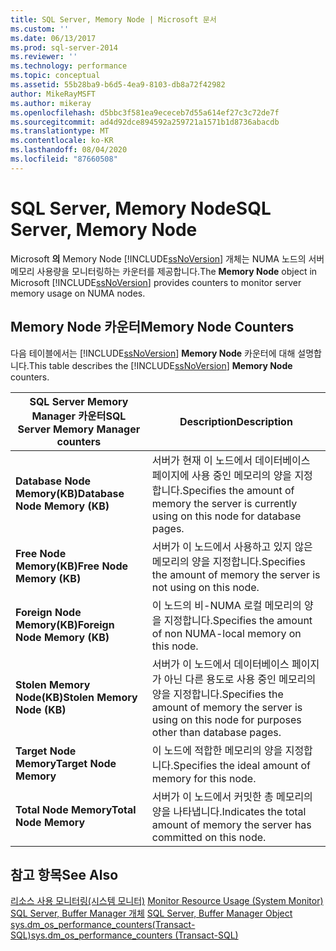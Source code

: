 ```yaml
---
title: SQL Server, Memory Node | Microsoft 문서
ms.custom: ''
ms.date: 06/13/2017
ms.prod: sql-server-2014
ms.reviewer: ''
ms.technology: performance
ms.topic: conceptual
ms.assetid: 55b28ba9-b6d5-4ea9-8103-db8a72f42982
author: MikeRayMSFT
ms.author: mikeray
ms.openlocfilehash: d5bbc3f581ea9ececeb7d55a614ef27c3c72de7f
ms.sourcegitcommit: ad4d92dce894592a259721a1571b1d8736abacdb
ms.translationtype: MT
ms.contentlocale: ko-KR
ms.lasthandoff: 08/04/2020
ms.locfileid: "87660508"
---
```

# <a name="sql-server-memory-node"></a><span data-ttu-id="951f5-102">SQL Server, Memory Node</span><span class="sxs-lookup"><span data-stu-id="951f5-102">SQL Server, Memory Node</span></span>
  <span data-ttu-id="951f5-103">Microsoft **의** Memory Node [!INCLUDE[ssNoVersion](../../includes/ssnoversion-md.md)] 개체는 NUMA 노드의 서버 메모리 사용량을 모니터링하는 카운터를 제공합니다.</span><span class="sxs-lookup"><span data-stu-id="951f5-103">The **Memory Node** object in Microsoft [!INCLUDE[ssNoVersion](../../includes/ssnoversion-md.md)] provides counters to monitor server memory usage on NUMA nodes.</span></span>  
  
## <a name="memory-node-counters"></a><span data-ttu-id="951f5-104">Memory Node 카운터</span><span class="sxs-lookup"><span data-stu-id="951f5-104">Memory Node Counters</span></span>  
 <span data-ttu-id="951f5-105">다음 테이블에서는 [!INCLUDE[ssNoVersion](../../includes/ssnoversion-md.md)] **Memory Node** 카운터에 대해 설명합니다.</span><span class="sxs-lookup"><span data-stu-id="951f5-105">This table describes the [!INCLUDE[ssNoVersion](../../includes/ssnoversion-md.md)] **Memory Node** counters.</span></span>  
  
|<span data-ttu-id="951f5-106">SQL Server Memory Manager 카운터</span><span class="sxs-lookup"><span data-stu-id="951f5-106">SQL Server Memory Manager counters</span></span>|<span data-ttu-id="951f5-107">Description</span><span class="sxs-lookup"><span data-stu-id="951f5-107">Description</span></span>|  
|----------------------------------------|-----------------|  
|<span data-ttu-id="951f5-108">**Database Node Memory(KB)**</span><span class="sxs-lookup"><span data-stu-id="951f5-108">**Database Node Memory (KB)**</span></span>|<span data-ttu-id="951f5-109">서버가 현재 이 노드에서 데이터베이스 페이지에 사용 중인 메모리의 양을 지정합니다.</span><span class="sxs-lookup"><span data-stu-id="951f5-109">Specifies the amount of memory the server is currently using on this node for database pages.</span></span>|  
|<span data-ttu-id="951f5-110">**Free Node Memory(KB)**</span><span class="sxs-lookup"><span data-stu-id="951f5-110">**Free Node Memory (KB)**</span></span>|<span data-ttu-id="951f5-111">서버가 이 노드에서 사용하고 있지 않은 메모리의 양을 지정합니다.</span><span class="sxs-lookup"><span data-stu-id="951f5-111">Specifies the amount of memory the server is not using on this node.</span></span>|  
|<span data-ttu-id="951f5-112">**Foreign Node Memory(KB)**</span><span class="sxs-lookup"><span data-stu-id="951f5-112">**Foreign Node Memory (KB)**</span></span>|<span data-ttu-id="951f5-113">이 노드의 비-NUMA 로컬 메모리의 양을 지정합니다.</span><span class="sxs-lookup"><span data-stu-id="951f5-113">Specifies the amount of non NUMA-local memory on this node.</span></span>|  
|<span data-ttu-id="951f5-114">**Stolen Memory Node(KB)**</span><span class="sxs-lookup"><span data-stu-id="951f5-114">**Stolen Memory Node (KB)**</span></span>|<span data-ttu-id="951f5-115">서버가 이 노드에서 데이터베이스 페이지가 아닌 다른 용도로 사용 중인 메모리의 양을 지정합니다.</span><span class="sxs-lookup"><span data-stu-id="951f5-115">Specifies the amount of memory the server is using on this node for purposes other than database pages.</span></span>|  
|<span data-ttu-id="951f5-116">**Target Node Memory**</span><span class="sxs-lookup"><span data-stu-id="951f5-116">**Target Node Memory**</span></span>|<span data-ttu-id="951f5-117">이 노드에 적합한 메모리의 양을 지정합니다.</span><span class="sxs-lookup"><span data-stu-id="951f5-117">Specifies the ideal amount of memory for this node.</span></span>|  
|<span data-ttu-id="951f5-118">**Total Node Memory**</span><span class="sxs-lookup"><span data-stu-id="951f5-118">**Total Node Memory**</span></span>|<span data-ttu-id="951f5-119">서버가 이 노드에서 커밋한 총 메모리의 양을 나타냅니다.</span><span class="sxs-lookup"><span data-stu-id="951f5-119">Indicates the total amount of memory the server has committed on this node.</span></span>|  
  
## <a name="see-also"></a><span data-ttu-id="951f5-120">참고 항목</span><span class="sxs-lookup"><span data-stu-id="951f5-120">See Also</span></span>  
 <span data-ttu-id="951f5-121">[리소스 사용 모니터링&#40;시스템 모니터&#41;](monitor-resource-usage-system-monitor.md) </span><span class="sxs-lookup"><span data-stu-id="951f5-121">[Monitor Resource Usage &#40;System Monitor&#41;](monitor-resource-usage-system-monitor.md) </span></span>  
 <span data-ttu-id="951f5-122">[SQL Server, Buffer Manager 개체](sql-server-buffer-manager-object.md) </span><span class="sxs-lookup"><span data-stu-id="951f5-122">[SQL Server, Buffer Manager Object](sql-server-buffer-manager-object.md) </span></span>  
 [<span data-ttu-id="951f5-123">sys.dm_os_performance_counters&#40;Transact-SQL&#41;</span><span class="sxs-lookup"><span data-stu-id="951f5-123">sys.dm_os_performance_counters &#40;Transact-SQL&#41;</span></span>](/sql/relational-databases/system-dynamic-management-views/sys-dm-os-performance-counters-transact-sql)  
  
  
